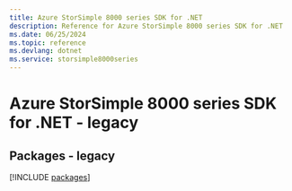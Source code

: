 ```yaml
---
title: Azure StorSimple 8000 series SDK for .NET
description: Reference for Azure StorSimple 8000 series SDK for .NET
ms.date: 06/25/2024
ms.topic: reference
ms.devlang: dotnet
ms.service: storsimple8000series
---
```

# Azure StorSimple 8000 series SDK for .NET - legacy
## Packages - legacy
[!INCLUDE [packages](storsimple-8000-series-index.md)]